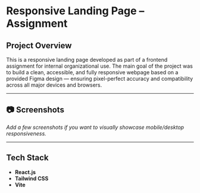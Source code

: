 # Responsive Landing Page – Assignment

## Project Overview

This is a responsive landing page developed as part of a frontend assignment for internal organizational use. The main goal of the project was to build a clean, accessible, and fully responsive webpage based on a provided Figma design — ensuring pixel-perfect accuracy and compatibility across all major devices and browsers.



---
## 📷 Screenshots

_Add a few screenshots if you want to visually showcase mobile/desktop responsiveness._


---
## Tech Stack

- **React.js**
- **Tailwind CSS**
- **Vite**

